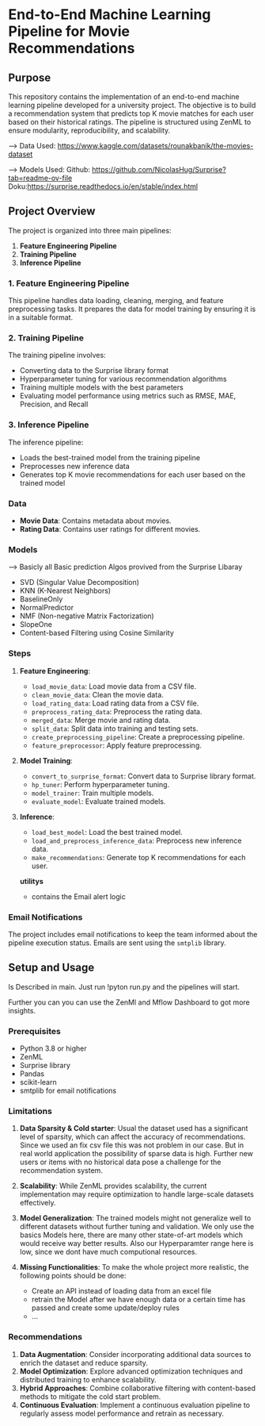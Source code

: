 # End-to-End Machine Learning Pipeline for Movie Recommendations

## Purpose
This repository contains the implementation of an end-to-end machine learning pipeline developed for a university project. The objective is to build a recommendation system that predicts top K movie matches for each user based on their historical ratings. The pipeline is structured using ZenML to ensure modularity, reproducibility, and scalability.

--> Data Used: https://www.kaggle.com/datasets/rounakbanik/the-movies-dataset


--> Models Used: 
  Github:  https://github.com/NicolasHug/Surprise?tab=readme-ov-file
  Doku:https://surprise.readthedocs.io/en/stable/index.html


## Project Overview
The project is organized into three main pipelines:

1. **Feature Engineering Pipeline**
2. **Training Pipeline**
3. **Inference Pipeline**

### 1. Feature Engineering Pipeline
This pipeline handles data loading, cleaning, merging, and feature preprocessing tasks. It prepares the data for model training by ensuring it is in a suitable format.

### 2. Training Pipeline
The training pipeline involves:
- Converting data to the Surprise library format
- Hyperparameter tuning for various recommendation algorithms
- Training multiple models with the best parameters
- Evaluating model performance using metrics such as RMSE, MAE, Precision, and Recall

### 3. Inference Pipeline
The inference pipeline:
- Loads the best-trained model from the training pipeline
- Preprocesses new inference data
- Generates top K movie recommendations for each user based on the trained model


### Data

- **Movie Data**: Contains metadata about movies.
- **Rating Data**: Contains user ratings for different movies.


### Models

--> Basicly all Basic prediction Algos provived from the Surprise Libaray
- SVD (Singular Value Decomposition)
- KNN (K-Nearest Neighbors)
- BaselineOnly
- NormalPredictor
- NMF (Non-negative Matrix Factorization)
- SlopeOne
- Content-based Filtering using Cosine Similarity

### Steps


1. **Feature Engineering**:
   - `load_movie_data`: Load movie data from a CSV file.
   - `clean_movie_data`: Clean the movie data.
   - `load_rating_data`: Load rating data from a CSV file.
   - `preprocess_rating_data`: Preprocess the rating data.
   - `merged_data`: Merge movie and rating data.
   - `split_data`: Split data into training and testing sets.
   - `create_preprocessing_pipeline`: Create a preprocessing pipeline.
   - `feature_preprocessor`: Apply feature preprocessing.

2. **Model Training**:
   - `convert_to_surprise_format`: Convert data to Surprise library format.
   - `hp_tuner`: Perform hyperparameter tuning.
   - `model_trainer`: Train multiple models.
   - `evaluate_model`: Evaluate trained models.

3. **Inference**:
   - `load_best_model`: Load the best trained model.
   - `load_and_preprocess_inference_data`: Preprocess new inference data.
   - `make_recommendations`: Generate top K recommendations for each user.

   **utilitys**
   - contains the Email alert logic

### Email Notifications

The project includes email notifications to keep the team informed about the pipeline execution status. Emails are sent using the `smtplib` library.

## Setup and Usage

Is Described in main. Just run !pyton run.py and the pipelines will start. 

Further you can you can use the ZenMl and Mflow Dashboard to got more insights. 



### Prerequisites

- Python 3.8 or higher
- ZenML
- Surprise library
- Pandas
- scikit-learn
- smtplib for email notifications

### Limitations
1. **Data Sparsity & Cold starter**: Usual the dataset used has a significant level of sparsity, which can affect the accuracy of recommendations. Since we used an fix csv file this was not problem in our case. But in real world application the possibility of sparse data is high. Further new users or items with no historical data pose a challenge for the recommendation system.
2. **Scalability**: While ZenML provides scalability, the current implementation may require optimization to handle large-scale datasets effectively.
3. **Model Generalization**: The trained models might not generalize well to different datasets without further tuning and validation. We only use the basics Models here, there are many other state-of-art models which would receive way better results. Also our Hyperparamter range here is low, since we dont have much computional resources.

4. **Missing Functionalities**: To make the whole project more realistic, the following points should be done:

    - Create an API instead of loading data from an excel file
    - retrain the Model after we have enough data or a certain time has passed and create some update/deploy rules
    - ...


### Recommendations
1. **Data Augmentation**: Consider incorporating additional data sources to enrich the dataset and reduce sparsity.
2. **Model Optimization**: Explore advanced optimization techniques and distributed training to enhance scalability.
3. **Hybrid Approaches**: Combine collaborative filtering with content-based methods to mitigate the cold start problem.
4. **Continuous Evaluation**: Implement a continuous evaluation pipeline to regularly assess model performance and retrain as necessary.
